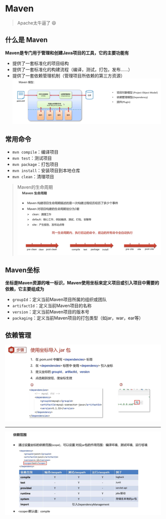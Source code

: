 # Maven
> Apache太牛逼了 :smile:

## 什么是 Maven
**Maven是专门用于管理和创建Java项目的工具，它的主要功能有**
- 提供了一套标准化的项目结构
- 提供了一套标准化的构建流程（编译，测试，打包，发布……）
- 提供了一套依赖管理机制（管理项目所依赖的第三方资源）
![alt text](image-6.png)

## 常用命令
- `mvn compile`：编译项目
- `mvn test`：测试项目
- `mvn package`：打包项目
- `mvn install`：安装项目到本地仓库
- `mvn clean`：清理项目
> Maven的生命周期
> ![alt text](image-7.png)

## Maven坐标
**坐标是Maven资源的唯一标识，Maven使用坐标来定义项目或引入项目中需要的依赖，它主要组成为**
- `groupId`：定义当前Maven项目所属的组织或团队
- `artifactId`：定义当前Maven项目的名称
- `version`：定义当前Maven项目的版本号
- `packaging`：定义当前Maven项目的打包类型（如jar，war，ear等）

## 依赖管理
![alt text](image-8.png)

---

![alt text](image-9.png)